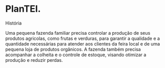 # PlanTEI.
História

Uma pequena fazenda familiar precisa controlar a produção de seus produtos agricolas, como frutas e verduras, para garantir a qualidade e a quantidade necessárias para atender aos clientes da feira local e de uma pequena loja de produtos orgânicos. A fazenda também precisa acompanhar a colheita e o controle de estoque, visando otimizar a produção e reduzir perdas.
